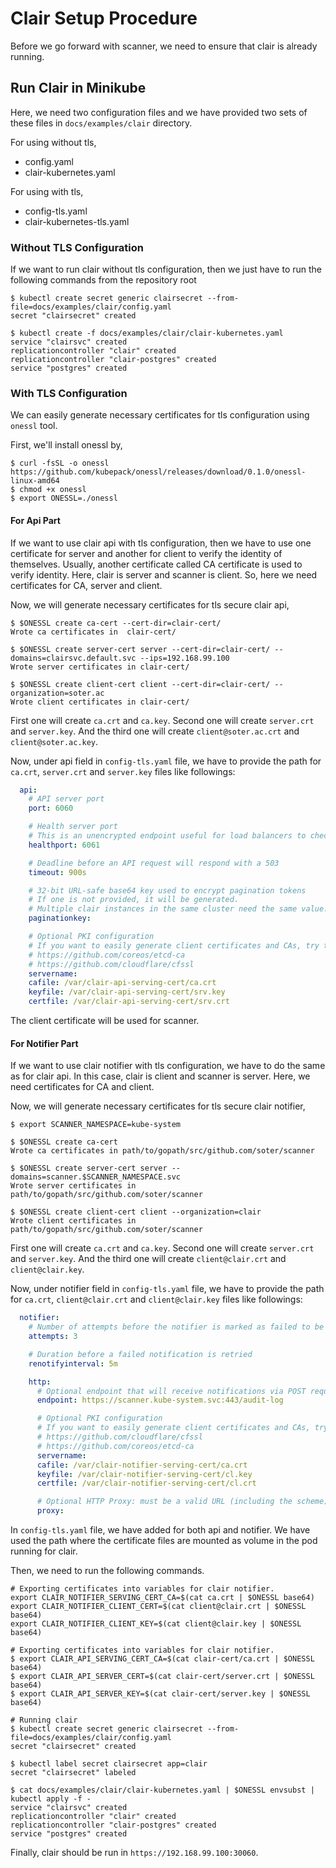 # Clair Setup Procedure

Before we go forward with scanner, we need to ensure that clair is already running.

## Run Clair in Minikube

 Here, we need two configuration files and we have provided two sets of these files in `docs/examples/clair` directory.

For using without tls,

- config.yaml
- clair-kubernetes.yaml

For using with tls,

- config-tls.yaml
- clair-kubernetes-tls.yaml


### Without TLS Configuration

If we want to run clair without tls configuration, then we just have to run the following commands from the repository root

```console
$ kubectl create secret generic clairsecret --from-file=docs/examples/clair/config.yaml
secret "clairsecret" created

$ kubectl create -f docs/examples/clair/clair-kubernetes.yaml
service "clairsvc" created
replicationcontroller "clair" created
replicationcontroller "clair-postgres" created
service "postgres" created
```

### With TLS Configuration

We can easily generate necessary certificates for tls configuration using `onessl` tool.

First, we'll install onessl by,

```console
$ curl -fsSL -o onessl https://github.com/kubepack/onessl/releases/download/0.1.0/onessl-linux-amd64
$ chmod +x onessl
$ export ONESSL=./onessl
```

#### For Api Part

If we want to use clair api with tls configuration, then we have to use one certificate for server and another for client to verify the identity of themselves. Usually, another certificate called CA certificate is used to verify identity. Here, clair is server and scanner is client. So, here we need certificates for CA, server and client.

Now, we will generate necessary certificates for tls secure clair api,

```console
$ $ONESSL create ca-cert --cert-dir=clair-cert/
Wrote ca certificates in  clair-cert/

$ $ONESSL create server-cert server --cert-dir=clair-cert/ --domains=clairsvc.default.svc --ips=192.168.99.100
Wrote server certificates in clair-cert/

$ $ONESSL create client-cert client --cert-dir=clair-cert/ --organization=soter.ac
Wrote client certificates in clair-cert/
```

First one will create `ca.crt` and `ca.key`. Second one will create `server.crt` and `server.key`. And the third one will create `client@soter.ac.crt` and `client@soter.ac.key`.

Now, under api field in `config-tls.yaml` file, we have to provide the path for `ca.crt`, `server.crt` and `server.key` files like followings:

```yaml
  api:
    # API server port
    port: 6060

    # Health server port
    # This is an unencrypted endpoint useful for load balancers to check to healthiness of the clair server.
    healthport: 6061

    # Deadline before an API request will respond with a 503
    timeout: 900s

    # 32-bit URL-safe base64 key used to encrypt pagination tokens
    # If one is not provided, it will be generated.
    # Multiple clair instances in the same cluster need the same value.
    paginationkey:

    # Optional PKI configuration
    # If you want to easily generate client certificates and CAs, try the following projects:
    # https://github.com/coreos/etcd-ca
    # https://github.com/cloudflare/cfssl
    servername:
    cafile: /var/clair-api-serving-cert/ca.crt
    keyfile: /var/clair-api-serving-cert/srv.key
    certfile: /var/clair-api-serving-cert/srv.crt
```

The client certificate will be used for scanner.

#### For Notifier Part

If we want to use clair notifier with tls configuration, we have to do the same as for clair api. In this case, clair is client and scanner is server. Here, we need certificates for CA and client.

Now, we will generate necessary certificates for tls secure clair notifier,

```console
$ export SCANNER_NAMESPACE=kube-system

$ $ONESSL create ca-cert
Wrote ca certificates in path/to/gopath/src/github.com/soter/scanner

$ $ONESSL create server-cert server --domains=scanner.$SCANNER_NAMESPACE.svc
Wrote server certificates in path/to/gopath/src/github.com/soter/scanner

$ $ONESSL create client-cert client --organization=clair
Wrote client certificates in path/to/gopath/src/github.com/soter/scanner
```

First one will create `ca.crt` and `ca.key`. Second one will create `server.crt` and `server.key`. And the third one will create `client@clair.crt` and `client@clair.key`.

Now, under notifier field in `config-tls.yaml` file, we have to provide the path for `ca.crt`, `client@clair.crt` and `client@clair.key` files like followings:

```yaml
  notifier:
    # Number of attempts before the notifier is marked as failed to be sent
    attempts: 3

    # Duration before a failed notification is retried
    renotifyinterval: 5m

    http:
      # Optional endpoint that will receive notifications via POST requests
      endpoint: https://scanner.kube-system.svc:443/audit-log

      # Optional PKI configuration
      # If you want to easily generate client certificates and CAs, try the following projects:
      # https://github.com/cloudflare/cfssl
      # https://github.com/coreos/etcd-ca
      servername:
      cafile: /var/clair-notifier-serving-cert/ca.crt
      keyfile: /var/clair-notifier-serving-cert/cl.key
      certfile: /var/clair-notifier-serving-cert/cl.crt

      # Optional HTTP Proxy: must be a valid URL (including the scheme).
      proxy:
```

In `config-tls.yaml` file, we have added for both api and notifier. We have used the path where the certificate files are mounted as volume in the pod running for clair.

Then, we need to run the following commands.

```console
# Exporting certificates into variables for clair notifier.
export CLAIR_NOTIFIER_SERVING_CERT_CA=$(cat ca.crt | $ONESSL base64)
export CLAIR_NOTIFIER_CLIENT_CERT=$(cat client@clair.crt | $ONESSL base64)
export CLAIR_NOTIFIER_CLIENT_KEY=$(cat client@clair.key | $ONESSL base64)

# Exporting certificates into variables for clair notifier.
$ export CLAIR_API_SERVING_CERT_CA=$(cat clair-cert/ca.crt | $ONESSL base64)
$ export CLAIR_API_SERVER_CERT=$(cat clair-cert/server.crt | $ONESSL base64)
$ export CLAIR_API_SERVER_KEY=$(cat clair-cert/server.key | $ONESSL base64)

# Running clair
$ kubectl create secret generic clairsecret --from-file=docs/examples/clair/config.yaml
secret "clairsecret" created

$ kubectl label secret clairsecret app=clair
secret "clairsecret" labeled

$ cat docs/examples/clair/clair-kubernetes.yaml | $ONESSL envsubst | kubectl apply -f -
service "clairsvc" created
replicationcontroller "clair" created
replicationcontroller "clair-postgres" created
service "postgres" created
```

Finally, clair should be run in `https://192.168.99.100:30060`.
